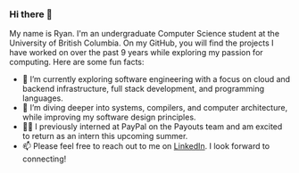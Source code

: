 ### Hi there 👋

<!--
**ryanarnouk/ryanarnouk** is a ✨ _special_ ✨ repository because its `README.md` (this file) appears on your GitHub profile.

Here are some ideas to get you started:

- 🔭 I’m currently working on ...
- 🌱 I’m currently learning ...
- 👯 I’m looking to collaborate on ...
- 🤔 I’m looking for help with ...
- 💬 Ask me about ...
- 📫 How to reach me: ...
- 😄 Pronouns: ...
- ⚡ Fun fact: ...
-->

My name is Ryan. I'm an undergraduate Computer Science student at the University of British Columbia. On my GitHub, you will find the projects I have worked on over the past 9 years while exploring my passion for computing. Here are some fun facts:

- 🔭 I’m currently exploring software engineering with a focus on cloud and backend infrastructure, full stack development, and programming languages.
- 🌱 I’m diving deeper into systems, compilers, and computer architecture, while improving my software design principles.
- 🧑‍💻 I previously interned at PayPal on the Payouts team and am excited to return as an intern this upcoming summer. 
- 📫 Please feel free to reach out to me on [LinkedIn](https://www.linkedin.com/in/ryanarnouk/). I look forward to connecting!

